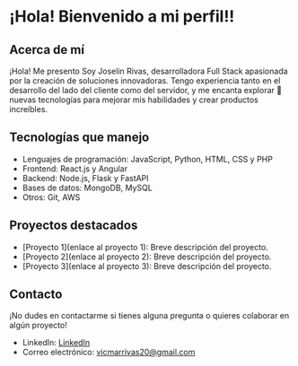 # ¡Hola! Bienvenido a mi perfil!! 

## Acerca de mí
¡Hola! Me presento Soy Joselin Rivas, desarrolladora Full Stack apasionada por la creación de soluciones innovadoras. Tengo experiencia tanto en el desarrollo del lado del cliente como del servidor, y me encanta explorar 📔 nuevas tecnologías para mejorar mis habilidades y crear productos increíbles.

## Tecnologías que manejo
- Lenguajes de programación: JavaScript, Python, HTML, CSS y PHP
- Frontend: React.js y Angular
- Backend: Node.js, Flask y FastAPI
- Bases de datos: MongoDB, MySQL
- Otros: Git, AWS

## Proyectos destacados
- [Proyecto 1](enlace al proyecto 1): Breve descripción del proyecto.
- [Proyecto 2](enlace al proyecto 2): Breve descripción del proyecto.
- [Proyecto 3](enlace al proyecto 3): Breve descripción del proyecto.

## Contacto
¡No dudes en contactarme si tienes alguna pregunta o quieres colaborar en algún proyecto!
- LinkedIn: [LinkedIn]([enlace](https://www.instagram.com/joselin.rivas.50/?hl=es))
- Correo electrónico: [vicmarrivas20@gmail.com](vicmarrivas20@gmail.com)

